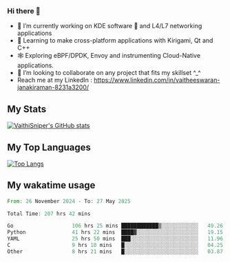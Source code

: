 ### Hi there 👋

- 🔭 I’m currently working on KDE software 💓 and L4/L7 networking applications 
- 📖 Learning to make cross-platform applications with Kirigami, Qt and C++
- 🕸️ Exploring eBPF/DPDK, Envoy and instrumenting Cloud-Native applications. 
- 👯 I’m looking to collaborate on any project that fits my skillset ^_^
- Reach me at my LinkedIn : https://www.linkedin.com/in/vaitheeswaran-janakiraman-8231a3200/

## My Stats
[![VaithiSniper's GitHub stats](https://github-readme-stats.vercel.app/api?username=VaithiSniper&hide=stars&theme=radical)](https://github.com/anuraghazra/github-readme-stats)

## My Top Languages

[![Top Langs](https://github-readme-stats.vercel.app/api/top-langs/?username=VaithiSniper&layout=compact)](https://github.com/anuraghazra/github-readme-stats)

## My wakatime usage

<!--START_SECTION:waka-->

```rust
From: 26 November 2024 - To: 27 May 2025

Total Time: 207 hrs 42 mins

Go                   106 hrs 25 mins ████████████▒░░░░░░░░░░░░   49.26 %
Python               41 hrs 22 mins  ████▓░░░░░░░░░░░░░░░░░░░░   19.15 %
YAML                 25 hrs 50 mins  ███░░░░░░░░░░░░░░░░░░░░░░   11.96 %
C                    9 hrs 10 mins   █░░░░░░░░░░░░░░░░░░░░░░░░   04.25 %
Other                8 hrs 21 mins   █░░░░░░░░░░░░░░░░░░░░░░░░   03.87 %
```

<!--END_SECTION:waka-->

